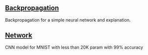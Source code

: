 
## [Backpropagation](./backpropagation)
Backpropagation for a simple neural network and explanation.

## [Network](./network)
CNN model for MNIST with less than 20K param with 99% accuracy
